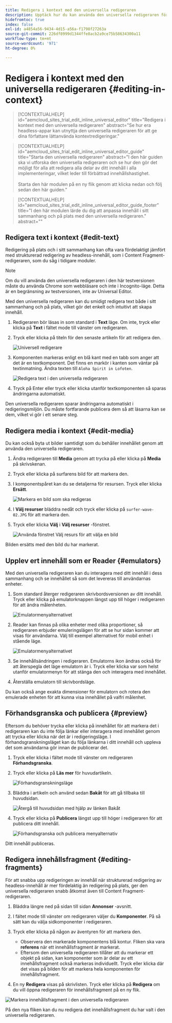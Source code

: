 ```yaml
---
title: Redigera i kontext med den universella redigeraren
description: Upptäck hur du kan använda den universella redigeraren för att redigera olika delar av innehållet på plats och i sitt sammanhang i alla implementeringar.
hidefromtoc: true
index: false
exl-id: a4854a56-9434-4d15-a56a-f1798f27263a
source-git-commit: 226df8999d1344ffe8acb2a9ce75b58634300a11
workflow-type: tm+mt
source-wordcount: '971'
ht-degree: 0%

---
```


# Redigera i kontext med den universella redigeraren {#editing-in-context}

>[!CONTEXTUALHELP]
>id="aemcloud_sites_trial_edit_inline_universal_editor"
>title="Redigera i kontext med den universella redigeraren"
>abstract="Se hur era headless-appar kan utnyttja den universella redigeraren för att ge dina författare lättanvända kontextredigeringar."

>[!CONTEXTUALHELP]
>id="aemcloud_sites_trial_edit_inline_universal_editor_guide"
>title="Starta den universella redigeraren"
>abstract="I den här guiden ska vi utforska den universella redigeraren och se hur den gör det möjligt för alla att redigera alla delar av ditt innehåll i alla implementeringar, vilket leder till förbättrad innehållshastighet.<br><br>Starta den här modulen på en ny flik genom att klicka nedan och följ sedan den här guiden."

>[!CONTEXTUALHELP]
>id="aemcloud_sites_trial_edit_inline_universal_editor_guide_footer"
>title="I den här modulen lärde du dig att anpassa innehåll i sitt sammanhang och på plats med den universella redigeraren."
>abstract=""

## Redigera text i kontext {#edit-text}

Redigering på plats och i sitt sammanhang kan ofta vara fördelaktigt jämfört med strukturerad redigering av headless-innehåll, som i Content Fragment-redigeraren, som du såg i tidigare moduler.

>[!NOTE]
>
>Om du vill använda den universella redigeraren i den här testversionen måste du använda Chrome som webbläsare och inte i Incognito-läge. Detta är en begränsning av testversionen, inte av Universal Editor.

Med den universella redigeraren kan du smidigt redigera text både i sitt sammanhang och på plats, vilket gör det enkelt och intuitivt att skapa innehåll.

1. Redigeraren bör läsas in som standard i **Text** läge. Om inte, tryck eller klicka på **Text** i fältet mode till vänster om redigeraren.

1. Tryck eller klicka på titeln för den senaste artikeln för att redigera den.

   ![Universell redigerare](assets/do-not-localize/ue-text-mode.png)

1. Komponenten markeras enligt en blå kant med en tabb som anger att det är en textkomponent. Det finns en markör i kanten som väntar på textinmatning. Ändra texten till `Aloha Spirit in Lofoten`.

   ![Redigera text i den universella redigeraren](assets/do-not-localize/ue-edit-text-2.png)

1. Tryck på Enter eller tryck eller klicka utanför textkomponenten så sparas ändringarna automatiskt.

Den universella redigeraren sparar ändringarna automatiskt i redigeringsmiljön. Du måste fortfarande publicera dem så att läsarna kan se dem, vilket vi gör i ett senare steg.

## Redigera media i kontext {#edit-media}

Du kan också byta ut bilder samtidigt som du behåller innehållet genom att använda den universella redigeraren.

1. Ändra redigeraren till **Media** genom att trycka på eller klicka på **Media** på skrivskenan.

1. Tryck eller klicka på surfarens bild för att markera den.

1. I komponentspåret kan du se detaljerna för resursen. Tryck eller klicka **Ersätt**.

   ![Markera en bild som ska redigeras](assets/do-not-localize/ue-edit-media.png)

1. I **Välj resurser** bläddra nedåt och tryck eller klicka på `surfer-wave-02.JPG` för att markera den.

1. Tryck eller klicka **Välj** i **Välj resurser** -fönstret.

   ![Använda fönstret Välj resurs för att välja en bild](assets/do-not-localize/ue-select-asset.png)

Bilden ersätts med den bild du har markerat.

## Upplev ert innehåll som er Reader {#emulators}

Med den universella redigeraren kan du interagera med ditt innehåll i dess sammanhang och se innehållet så som det levereras till användarnas enheter.

1. Som standard återger redigeraren skrivbordsversionen av ditt innehåll. Tryck eller klicka på emulatorknappen längst upp till höger i redigeraren för att ändra målenheten.

   ![Emulatormenyalternativet](assets/do-not-localize/ue-emulator-1.png)

1. Reader kan finnas på olika enheter med olika proportioner, så redigeraren erbjuder emuleringslägen för att se hur sidan kommer att visas för användarna. Välj till exempel alternativet för mobil enhet i stående läge.

   ![Emulatormenyalternativet](assets/do-not-localize/ue-emulator-3.png)

1. Se innehållsändringen i redigeraren. Emulatorns ikon ändras också för att återspegla det läge emulatorn är i. Tryck eller klicka var som helst utanför emulatormenyn för att stänga den och interagera med innehållet.

1. Återställa emulatorn till skrivbordsläge.

Du kan också ange exakta dimensioner för emulatorn och rotera den emulerade enheten för att kunna visa innehållet på valfri målenhet.

## Förhandsgranska och publicera {#preview}

Eftersom du behöver trycka eller klicka på innehållet för att markera det i redigeraren kan du inte följa länkar eller interagera med innehållet genom att trycka eller klicka när det är i redigeringsläge. I förhandsgranskningsläget kan du följa länkarna i ditt innehåll och uppleva det som användarna gör innan de publicerar det.

1. Tryck eller klicka i fältet mode till vänster om redigeraren **Förhandsgranska**.

1. Tryck eller klicka på **Läs mer** för huvudartikeln.

   ![Förhandsgranskningsläge](assets/do-not-localize/ue-preview-publish-1.png)

1. Bläddra i artikeln och använd sedan **Bakåt** för att gå tillbaka till huvudsidan.

   ![Återgå till huvudsidan med hjälp av länken Bakåt](assets/do-not-localize/ue-preview-publish-3.png)

1. Tryck eller klicka på **Publicera** längst upp till höger i redigeraren för att publicera ditt innehåll.

   ![Förhandsgranska och publicera menyalternativ](assets/do-not-localize/ue-preview-publish-4.png)

Ditt innehåll publiceras.

## Redigera innehållsfragment {#editing-fragments}

För att snabba upp redigeringen av innehåll när strukturerad redigering av headless-innehåll är mer fördelaktig än redigering på plats, ger den universella redigeraren snabb åtkomst även till Content Fragment-redigeraren.

1. Bläddra längre ned på sidan till sidan **Annonser** -avsnitt.

1. I fältet mode till vänster om redigeraren väljer du **Komponenter**. På så sätt kan du välja sidkomponenter i redigeraren.

1. Tryck eller klicka på någon av äventyren för att markera den.

   * Observera den markerade komponentens blå kontur. Fliken ska vara **referens** när ett innehållsfragment är markerat.
   * Eftersom den universella redigeraren tillåter att du markerar ett objekt på sidan, kan komponenter som är delar av ett innehållsfragment också markeras individuellt. Tryck eller klicka där det visas på bilden för att markera hela komponenten för innehållsfragment.

1. En ny **Redigera** visas på skrivlisten. Tryck eller klicka på **Redigera** om du vill öppna redigeraren för innehållsfragment på en ny flik.

![Markera innehållsfragment i den universella redigeraren](assets/do-not-localize/ue-content-fragments.png)

På den nya fliken kan du nu redigera det innehållsfragment du har valt i den universella redigeraren.
